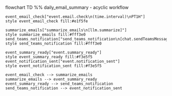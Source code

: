 flowchart TD
    %% daily_email_summary - acyclic workflow

    event_email_check["event.email.check\n(time.interval)\nPT1H"]
    style event_email_check fill:#e1f5fe

    summarize_emails["summarize_emails\n[llm.summarize]"]
    style summarize_emails fill:#fff3e0
    send_teams_notification["send_teams_notification\n[chat.sendTeamsMessage]"]
    style send_teams_notification fill:#fff3e0

    event_summary_ready["event.summary_ready"]
    style event_summary_ready fill:#f3e5f5
    event_notification_sent["event.notification_sent"]
    style event_notification_sent fill:#f3e5f5

    event_email_check --> summarize_emails
    summarize_emails --> event_summary_ready
    event_summary_ready --> send_teams_notification
    send_teams_notification --> event_notification_sent